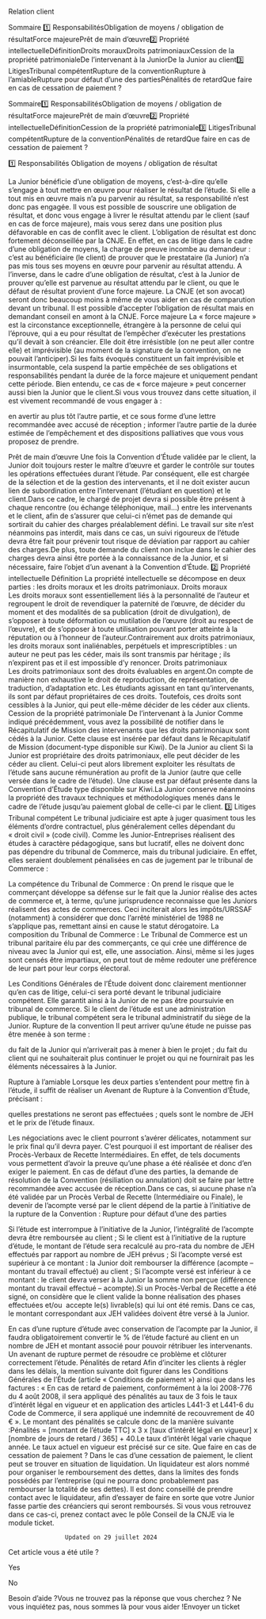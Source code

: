 



Relation client

Sommaire 
1️⃣ ResponsabilitésObligation de moyens / obligation de résultatForce majeurePrêt de main d’œuvre2️⃣ Propriété intellectuelleDéfinitionDroits morauxDroits patrimoniauxCession de la propriété patrimonialeDe l’intervenant à la JuniorDe la Junior au client3️⃣ LitigesTribunal compétentRupture de la conventionRupture à l’amiableRupture pour défaut d’une des partiesPénalités de retardQue faire en cas de cessation de paiement ?



Sommaire1️⃣ ResponsabilitésObligation de moyens / obligation de résultatForce majeurePrêt de main d’œuvre2️⃣ Propriété intellectuelleDéfinitionCession de la propriété patrimoniale3️⃣ LitigesTribunal compétentRupture de la conventionPénalités de retardQue faire en cas de cessation de paiement ?





 













1️⃣ Responsabilités
Obligation de moyens / obligation de résultat


La Junior bénéficie d’une obligation de moyens, c’est-à-dire qu’elle s’engage à tout mettre en œuvre pour réaliser le résultat de l’étude. Si elle a tout mis en œuvre mais n’a pu parvenir au résultat, sa responsabilité n’est donc pas engagée. Il vous est possible de souscrire une obligation de résultat, et donc vous engage à livrer le résultat attendu par le client (sauf en cas de force majeure), mais vous serez dans une position plus défavorable en cas de conflit avec le client. L’obligation de résultat est donc fortement déconseillée par la CNJE.
En effet, en cas de litige dans le cadre d’une obligation de moyens, la charge de preuve incombe au demandeur : c’est au bénéficiaire (le client) de prouver que le prestataire (la Junior) n’a pas mis tous ses moyens en œuvre pour parvenir au résultat attendu. A l’inverse, dans le cadre d’une obligation de résultat, c’est à la Junior de prouver qu’elle est parvenue au résultat attendu par le client, ou que le défaut de résultat provient d’une force majeure. La CNJE (et son avocat) seront donc beaucoup moins à même de vous aider en cas de comparution devant un tribunal.
Il est possible d’accepter l’obligation de résultat mais en demandant conseil en amont à la CNJE.
Force majeure
La « force majeure » est la circonstance exceptionnelle, étrangère à la personne de celui qui l’éprouve, qui a eu pour résultat de l’empêcher d’exécuter les prestations qu’il devait à son créancier. Elle doit être irrésistible (on ne peut aller contre elle) et imprévisible (au moment de la signature de la convention, on ne pouvait l’anticiper).Si les faits évoqués constituent un fait imprévisible et insurmontable, cela suspend la partie empêchée de ses obligations et responsabilités pendant la durée de la force majeure et uniquement pendant cette période. Bien entendu, ce cas de « force majeure » peut concerner aussi bien la Junior que le client.Si vous vous trouvez dans cette situation, il est vivement recommandé de vous engager à :

en avertir au plus tôt l’autre partie, et ce sous forme d’une lettre recommandée avec accusé de réception ;
informer l’autre partie de la durée estimée de l’empêchement et des dispositions palliatives que vous vous proposez de prendre.


Prêt de main d’œuvre
Une fois la Convention d’Étude validée par le client, la Junior doit toujours rester le maître d’œuvre et garder le contrôle sur toutes les opérations effectuées durant l’étude. Par conséquent, elle est chargée de la sélection et de la gestion des intervenants, et il ne doit exister aucun lien de subordination entre l’intervenant (l’étudiant en question) et le client.Dans ce cadre, le chargé de projet devra si possible être présent à chaque rencontre (ou échange téléphonique, mail…) entre les intervenants et le client, afin de s’assurer que celui-ci n’émet pas de demande qui sortirait du cahier des charges préalablement défini. Le travail sur site n’est néanmoins pas interdit, mais dans ce cas, un suivi rigoureux de l’étude devra être fait pour prévenir tout risque de déviation par rapport au cahier des charges.De plus, toute demande du client non inclue dans le cahier des charges devra ainsi être portée à la connaissance de la Junior, et si nécessaire, faire l’objet d’un avenant à la Convention d’Étude.
2️⃣ Propriété intellectuelle
Définition
La propriété intellectuelle se décompose en deux parties : les droits moraux et les droits patrimoniaux.
Droits moraux
Les droits moraux sont essentiellement liés à la personnalité de l’auteur et regroupent le droit de revendiquer la paternité de l’œuvre, de décider du moment et des modalités de sa publication (droit de divulgation), de s’opposer à toute déformation ou mutilation de l’œuvre (droit au respect de l’œuvre), et de s’opposer à toute utilisation pouvant porter atteinte à la réputation ou à l’honneur de l’auteur.Contrairement aux droits patrimoniaux, les droits moraux sont inaliénables, perpétuels et imprescriptibles : un auteur ne peut pas les céder, mais ils sont transmis par héritage ; ils n’expirent pas et il est impossible d’y renoncer.
Droits patrimoniaux
Les droits patrimoniaux sont des droits évaluables en argent.On compte de manière non exhaustive le droit de reproduction, de représentation, de traduction, d’adaptation etc.
Les étudiants agissant en tant qu’intervenants, ils sont par défaut propriétaires de ces droits. Toutefois, ces droits sont cessibles à la Junior, qui peut elle-même décider de les céder aux clients.
Cession de la propriété patrimoniale
De l’intervenant à la Junior
Comme indiqué précédemment, vous avez la possibilité de notifier dans le Récapitulatif de Mission des intervenants que les droits patrimoniaux sont cédés à la Junior. Cette clause est insérée par défaut dans le Récapitulatif de Mission (document-type disponible sur Kiwi).
De la Junior au client
Si la Junior est propriétaire des droits patrimoniaux, elle peut décider de les céder au client. Celui-ci peut alors librement exploiter les résultats de l’étude sans aucune rémunération au profit de la Junior (autre que celle versée dans le cadre de l’étude). Une clause est par défaut présente dans la Convention d’Étude type disponible sur Kiwi.La Junior conserve néanmoins la propriété des travaux techniques et méthodologiques menés dans le cadre de l’étude jusqu’au paiement global de celle-ci par le client.
3️⃣ Litiges
Tribunal compétent
Le tribunal judiciaire est apte à juger quasiment tous les éléments d’ordre contractuel, plus généralement celles dépendant du « droit civil » (code civil).
Comme les Junior-Entreprises réalisent des études à caractère pédagogique, sans but lucratif, elles ne doivent donc pas dépendre du tribunal de Commerce, mais du tribunal judiciaire. En effet, elles seraient doublement pénalisées en cas de jugement par le tribunal de Commerce :

La compétence du Tribunal de Commerce : On prend le risque que le commerçant développe sa défense sur le fait que la Junior réalise des actes de commerce et, à terme, qu’une jurisprudence reconnaisse que les Juniors réalisent des actes de commerces. Ceci inciterait alors les impôts/URSSAF (notamment) à considérer que donc l’arrêté ministériel de 1988 ne s’applique pas, remettant ainsi en cause le statut dérogatoire.
La composition du Tribunal de Commerce : Le Tribunal de Commerce est un tribunal paritaire élu par des commerçants, ce qui crée une différence de niveau avec la Junior qui est, elle, une association. Ainsi, même si les juges sont censés être impartiaux, on peut tout de même redouter une préférence de leur part pour leur corps électoral.

Les Conditions Générales de l’Étude doivent donc clairement mentionner qu’en cas de litige, celui-ci sera porté devant le tribunal judiciaire compétent. Elle garantit ainsi à la Junior de ne pas être poursuivie en tribunal de commerce.
Si le client de l’étude est une administration publique, le tribunal compétent sera le tribunal administratif du siège de la Junior.
Rupture de la convention
Il peut arriver qu’une étude ne puisse pas être menée à son terme :

du fait de la Junior qui n’arriverait pas à mener à bien le projet ;
du fait du client qui ne souhaiterait plus continuer le projet ou qui ne fournirait pas les éléments nécessaires à la Junior.

Rupture à l’amiable
Lorsque les deux parties s’entendent pour mettre fin à l’étude, il suffit de réaliser un Avenant de Rupture à la Convention d’Étude, précisant :

quelles prestations ne seront pas effectuées ;
quels sont le nombre de JEH et le prix de l’étude finaux.

Les négociations avec le client pourront s’avérer délicates, notamment sur le prix final qu’il devra payer. C’est pourquoi il est important de réaliser des Procès-Verbaux de Recette Intermédiaires. En effet, de tels documents vous permettent d’avoir la preuve qu’une phase a été réalisée et donc d’en exiger le paiement.
En cas de défaut d’une des parties, la demande de résolution de la Convention (résiliation ou annulation) doit se faire par lettre recommandée avec accusée de réception.Dans ce cas, si aucune phase n’a été validée par un Procès Verbal de Recette (Intermédiaire ou Finale), le devenir de l’acompte versé par le client dépend de la partie à l’initiative de la rupture de la Convention :
Rupture pour défaut d’une des parties

Si l’étude est interrompue à l’initiative de la Junior, l’intégralité de l’acompte devra être remboursée au client ;
Si le client est à l’initiative de la rupture d’étude, le montant de l’étude sera recalculé au pro-rata du nombre de JEH effectués par rapport au nombre de JEH prévus ;
Si l’acompte versé est supérieur à ce montant : la Junior doit rembourser la différence (acompte – montant du travail effectué) au client ;
Si l’acompte versé est inférieur à ce montant : le client devra verser à la Junior la somme non perçue (différence montant du travail effectué – acompte).Si un Procès-Verbal de Recette a été signé, on considère que le client valide la bonne réalisation des phases effectuées et/ou  accepte le(s) livrable(s) qui lui ont été remis. Dans ce cas, le montant correspondant aux JEH validées doivent être versé à la Junior.

En cas d’une rupture d’étude avec conservation de l’acompte par la Junior, il faudra obligatoirement convertir le % de l’étude facturé au client en un nombre de JEH et montant associé pour pouvoir rétribuer les intervenants. Un avenant de rupture permet de résoudre ce problème et clôturer correctement l’étude.
Pénalités de retard
Afin d’inciter les clients à régler dans les délais, la mention suivante doit figurer dans les Conditions Générales de l’Étude (article « Conditions de paiement ») ainsi que dans les factures :
« En cas de retard de paiement, conformément à la loi 2008-776 du 4 août 2008, il sera appliqué des pénalités au taux de 3 fois le taux d’intérêt légal en vigueur et en application des articles L441-3 et L441-6 du Code de Commerce, il sera appliqué une indemnité de recouvrement de 40 € ».
Le montant des pénalités se calcule donc de la manière suivante :Pénalités = [montant de l’étude TTC] x 3 x [taux d’intérêt légal en vigueur] x [nombre de jours de retard / 365] + 40.Le taux d’intérêt légal varie chaque année. Le taux actuel en vigueur est précisé sur ce site.
Que faire en cas de cessation de paiement ?
Dans le cas d’une cessation de paiement, le client peut se trouver en situation de liquidation. Un liquidateur est alors nommé pour organiser le remboursement des dettes, dans la limites des fonds possédés par l’entreprise (qui ne pourra donc probablement pas rembourser la totalité de ses dettes). Il est donc conseillé de prendre contact avec le liquidateur, afin d’essayer de faire en sorte que votre Junior fasse partie des créanciers qui seront remboursés.
Si vous vous retrouvez dans ce cas-ci, prenez contact avec le pôle Conseil de la CNJE via le module ticket.


					Updated on 29 juillet 2024				



Cet article vous a été utile ?




Yes



No





Besoin d’aide ?Vous ne trouvez pas la réponse que vous cherchez ? Ne vous inquiétez pas, nous sommes là pour vous aider !Envoyer un ticket

